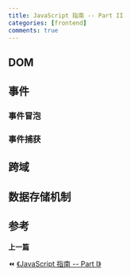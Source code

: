 ```yaml
---
title: JavaScript 指南 -- Part II
categories: [frontend]
comments: true
---
```


## DOM 

## 事件

### 事件冒泡

### 事件捕获

## 跨域

## 数据存储机制

## 参考

**上一篇**

&#x23EA; [《JavaScript 指南 -- Part I》](/2021-01/javascript-guide-part-one)